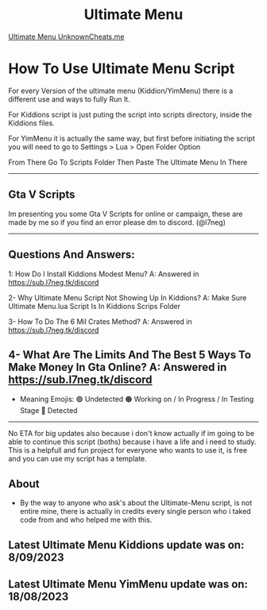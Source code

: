 <h1 align="center">Ultimate Menu</h1>

[Ultimate Menu UnknownCheats.me](https://www.unknowncheats.me/forum/grand-theft-auto-v/565688-1-64-ultimate-unlocker.html)

# How To Use Ultimate Menu Script
For every Version of the ultimate menu (Kiddion/YimMenu) there is a different use and ways to fully Run It. 

For Kiddions script is just puting the script into scripts directory, inside the Kiddions files.

For YimMenu it is actually the same way, but first before initiating the script you will need to go to Settings > Lua > Open Folder Option 

From There Go To Scripts Folder Then Paste The Ultimate Menu In There


--------------------------------------------------------------------------------------------------

## Gta V Scripts 
Im presenting you some Gta V Scripts for online or campaign, these are made by me so if you find an error please dm to discord. (@l7neg)

--------------------------------------------------------------------------------------------------
## Questions And Answers: 

1: How Do I Install Kiddions Modest Menu?
A: Answered in https://sub.l7neg.tk/discord

2- Why Ultimate Menu Script Not Showing Up In Kiddions?
A: Make Sure Ultimate Menu.lua Script Is In Kiddions Scrips Folder

3- How To Do The 6 Mil Crates Method? 
A: Answered in https://sub.l7neg.tk/discord

4- What Are The Limits And The Best 5 Ways To Make Money In Gta Online?
A: Answered in https://sub.l7neg.tk/discord
---------------------------------------------------------------------------------------------------

- Meaning Emojis:
🟢 Undetected
🟠 Working on / In Progress / In Testing Stage
🔴 Detected

--------------------------------------------------------------------------------------------------
No ETA for big updates also because i don't know actually if im going to be able to continue this script (boths) because i have a life and i need to study. This is a helpfull and fun project for everyone who wants to use it, is free and you can use my script has a template.

## About
-  By the way to anyone who ask's about the Ultimate-Menu script, is not entire mine, there is actually in credits every single person who i taked code from and who helped me with this.
## Latest Ultimate Menu Kiddions update was on: 8/09/2023
## Latest Ultimate Menu YimMenu update was on: 18/08/2023
